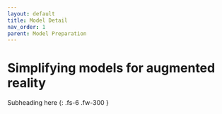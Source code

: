 ```yaml
---
layout: default
title: Model Detail
nav_order: 1
parent: Model Preparation
---
```


# Simplifying models for augmented reality

Subheading here
{: .fs-6 .fw-300 }
